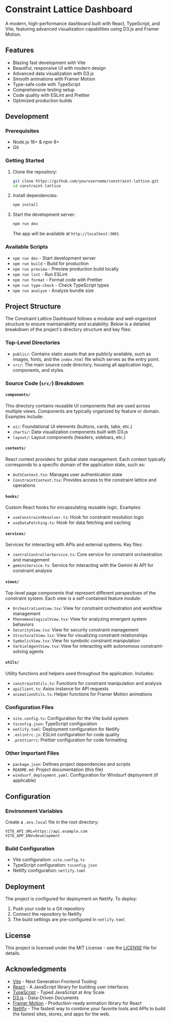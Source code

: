 # Constraint Lattice Dashboard

A modern, high-performance dashboard built with React, TypeScript, and Vite, featuring advanced visualization capabilities using D3.js and Framer Motion.

## Features

- Blazing fast development with Vite
- Beautiful, responsive UI with modern design
- Advanced data visualization with D3.js
- Smooth animations with Framer Motion
- Type-safe code with TypeScript
- Comprehensive testing setup
- Code quality with ESLint and Prettier
- Optimized production builds

## Development

### Prerequisites

- Node.js 18+ & npm 8+
- Git

### Getting Started

1. Clone the repository:
   ```bash
   git clone https://github.com/yourusername/constraint-lattice.git
   cd constraint-lattice
   ```

2. Install dependencies:
   ```bash
   npm install
   ```

3. Start the development server:
   ```bash
   npm run dev
   ```
   
   The app will be available at `http://localhost:3001`

### Available Scripts

- `npm run dev` - Start development server
- `npm run build` - Build for production
- `npm run preview` - Preview production build locally
- `npm run lint` - Run ESLint
- `npm run format` - Format code with Prettier
- `npm run type-check` - Check TypeScript types
- `npm run analyze` - Analyze bundle size

## Project Structure

The Constraint Lattice Dashboard follows a modular and well-organized structure to ensure maintainability and scalability. Below is a detailed breakdown of the project's directory structure and key files:

### Top-Level Directories

- `public/`: Contains static assets that are publicly available, such as images, fonts, and the `index.html` file which serves as the entry point.
- `src/`: The main source code directory, housing all application logic, components, and styles.

### Source Code (`src/`) Breakdown

#### `components/`
This directory contains reusable UI components that are used across multiple views. Components are typically organized by feature or domain. Examples include:
- `ui/`: Foundational UI elements (buttons, cards, tabs, etc.)
- `charts/`: Data visualization components built with D3.js
- `layout/`: Layout components (headers, sidebars, etc.)

#### `contexts/`
React context providers for global state management. Each context typically corresponds to a specific domain of the application state, such as:
- `AuthContext.tsx`: Manages user authentication state
- `ConstraintContext.tsx`: Provides access to the constraint lattice and operations

#### `hooks/`
Custom React hooks for encapsulating reusable logic. Examples:
- `useConstraintResolver.ts`: Hook for constraint resolution logic
- `useDataFetching.ts`: Hook for data fetching and caching

#### `services/`
Services for interacting with APIs and external systems. Key files:
- `centralControllerService.ts`: Core service for constraint orchestration and management
- `geminiService.ts`: Service for interacting with the Gemini AI API for constraint analysis

#### `views/`
Top-level page components that represent different perspectives of the constraint system. Each view is a self-contained feature module:
- `OrchestrationView.tsx`: View for constraint orchestration and workflow management
- `PhenomenologicalView.tsx`: View for analyzing emergent system behaviors
- `SecurityView.tsx`: View for security constraint management
- `StructuralView.tsx`: View for visualizing constraint relationships
- `SymbolicView.tsx`: View for symbolic constraint manipulation
- `VarkielAgentView.tsx`: View for interacting with autonomous constraint-solving agents

#### `utils/`
Utility functions and helpers used throughout the application. Includes:
- `constraintUtils.ts`: Functions for constraint manipulation and analysis
- `apiClient.ts`: Axios instance for API requests
- `animationUtils.ts`: Helper functions for Framer Motion animations

### Configuration Files

- `vite.config.ts`: Configuration for the Vite build system
- `tsconfig.json`: TypeScript configuration
- `netlify.toml`: Deployment configuration for Netlify
- `.eslintrc.js`: ESLint configuration for code quality
- `.prettierrc`: Prettier configuration for code formatting

### Other Important Files

- `package.json`: Defines project dependencies and scripts
- `README.md`: Project documentation (this file)
- `windsurf_deployment.yaml`: Configuration for Windsurf deployment (if applicable)

## Configuration

### Environment Variables

Create a `.env.local` file in the root directory:

```env
VITE_API_URL=https://api.example.com
VITE_APP_ENV=development
```

### Build Configuration

- Vite configuration: `vite.config.ts`
- TypeScript configuration: `tsconfig.json`
- Netlify configuration: `netlify.toml`

## Deployment

The project is configured for deployment on Netlify. To deploy:

1. Push your code to a Git repository
2. Connect the repository to Netlify
3. The build settings are pre-configured in `netlify.toml`

## License

This project is licensed under the MIT License - see the [LICENSE](LICENSE) file for details.

## Acknowledgments

- [Vite](https://vitejs.dev/) - Next Generation Frontend Tooling
- [React](https://reactjs.org/) - A JavaScript library for building user interfaces
- [TypeScript](https://www.typescriptlang.org/) - Typed JavaScript at Any Scale
- [D3.js](https://d3js.org/) - Data-Driven Documents
- [Framer Motion](https://www.framer.com/motion/) - Production-ready animation library for React
- [Netlify](https://www.netlify.com/) - The fastest way to combine your favorite tools and APIs to build the fastest sites, stores, and apps for the web.
